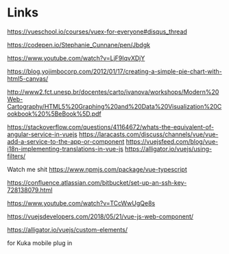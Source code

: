 # Links
https://vueschool.io/courses/vuex-for-everyone#disqus_thread

https://codepen.io/Stephanie_Cunnane/pen/Jbdgk

https://www.youtube.com/watch?v=LjF9IqvXDjY

https://blog.yojimbocorp.com/2012/01/17/creating-a-simple-pie-chart-with-html5-canvas/

http://www2.fct.unesp.br/docentes/carto/ivanova/workshops/Modern%20Web-Cartography/HTML5%20Graphing%20and%20Data%20Visualization%20Cookbook%20%5BeBook%5D.pdf

https://stackoverflow.com/questions/41164672/whats-the-equivalent-of-angular-service-in-vuejs
https://laracasts.com/discuss/channels/vue/vue-add-a-service-to-the-app-or-component
https://vuejsfeed.com/blog/vue-i18n-implementing-translations-in-vue-js
https://alligator.io/vuejs/using-filters/

Watch me shit
https://www.npmjs.com/package/vue-typescript

https://confluence.atlassian.com/bitbucket/set-up-an-ssh-key-728138079.html

https://www.youtube.com/watch?v=TCcWwUgQe8s

https://vuejsdevelopers.com/2018/05/21/vue-js-web-component/

https://alligator.io/vuejs/custom-elements/

for Kuka mobile plug in

<template>
    <div>
        Battery
        <KukaGauge :level ="level" : title="title" :configuration ="configuration"/>
    </div>
</template>

<script>
import KukaGauge from '../../../controls/KukaGauge.vue';
const configuration = {
        width: 160,
        height: 85, // height is set to atleast half of the width for best results
        showNeedle: false,
        ranges: [
          { lowerBound: 0, upperBound: 10, color: '#CF2027', icon: icon1 },
          { lowerBound: 11, upperBound: 25, color: '#FF5800', icon: icon2 },
          { lowerBound: 26, upperBound: 50, color: '#FFCD00', icon: icon3 },
          { lowerBound: 51, upperBound: 75, color: '#6EC8A0', icon: icon4 },
          { lowerBound: 76, upperBound: 100, color: '#1B8642', icon: icon5 },
        ],
        backgroundRanges: [
          { lowerBound: 0, upperBound: 33, color: '#E1E2E3' },
          { lowerBound: 33, upperBound: 66, color: '#D1D3D5' },
          { lowerBound: 66, upperBound: 100, color: '#A4A7AA' },
        ],
      };
const showNeedle = boolean('SHOW NEEDLE',false);
const title = text('TITLE', 'Average Battery');
export default {
    name: "robot-battery-map",
    data(){
        return{
            level: 34,
        }
    },
    computed: {
        configuration(){
            configuration.showNeedle = showNeedle;
            return Object.assign({}, configuration);
        },
        title(){
            return title;
        }
    }
}
</script>

<style scoped>

</style>
